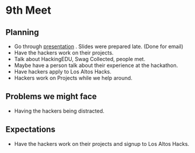 # 9th Meet

## Planning

- Go through
  [presentation](https://github.com/SMHS-Programming/club/blob/4b60a735e2315cdd309adbf0a06045af71830aec/meetings/10_26_Meeting_IX.pdf)
  . Slides were prepared late. (Done for email)
- Have the hackers work on their projects.
- Talk about HackingEDU, Swag Collected, people met.
- Maybe have a person talk about their experience at the hackathon.
- Have hackers apply to Los Altos Hacks.
- Hackers work on Projects while we help around.

## Problems we might face

- Having the hackers being distracted.

## Expectations

- Have the hackers work on their projects and signup to Los Altos Hacks.
